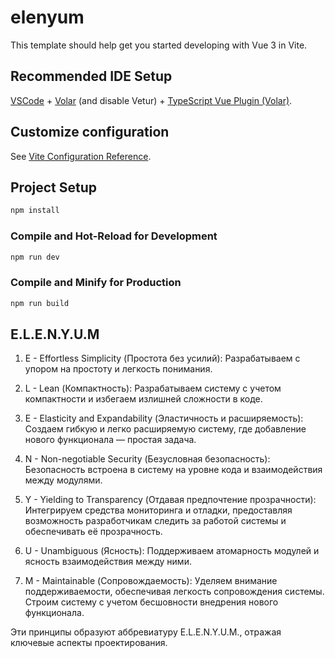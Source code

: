 # elenyum

This template should help get you started developing with Vue 3 in Vite.

## Recommended IDE Setup

[VSCode](https://code.visualstudio.com/) + [Volar](https://marketplace.visualstudio.com/items?itemName=Vue.volar) (and disable Vetur) + [TypeScript Vue Plugin (Volar)](https://marketplace.visualstudio.com/items?itemName=Vue.vscode-typescript-vue-plugin).

## Customize configuration

See [Vite Configuration Reference](https://vitejs.dev/config/).

## Project Setup

```sh
npm install
```

### Compile and Hot-Reload for Development

```sh
npm run dev
```

### Compile and Minify for Production

```sh
npm run build
```

## E.L.E.N.Y.U.M

1. E - Effortless Simplicity (Простота без усилий):
Разрабатываем с упором на простоту и легкость понимания.

2. L - Lean (Компактность):
Разрабатываем систему с учетом компактности и избегаем излишней сложности в коде.

3. E - Elasticity and Expandability (Эластичность и расширяемость):
Создаем гибкую и легко расширяемую систему, где добавление нового функционала — простая задача.

4. N - Non-negotiable Security (Безусловная безопасность):
Безопасность встроена в систему на уровне кода и взаимодействия между модулями.

5. Y - Yielding to Transparency (Отдавая предпочтение прозрачности):
   Интегрируем средства мониторинга и отладки, предоставляя возможность разработчикам следить за работой системы и обеспечивать её прозрачность.

6. U - Unambiguous (Ясность):
Поддерживаем атомарность модулей и ясность взаимодействия между ними.

7. M - Maintainable (Сопровождаемость):
Уделяем внимание поддерживаемости, обеспечивая легкость сопровождения системы.
Строим систему с учетом бесшовности внедрения нового функционала. 

Эти принципы образуют аббревиатуру E.L.E.N.Y.U.M., отражая ключевые аспекты проектирования.